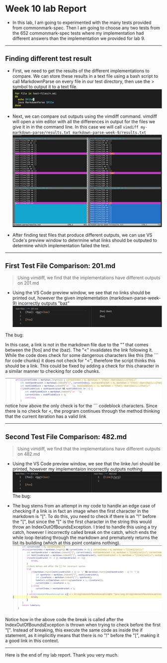 # Week 10 lab Report

- In this lab, I am going to experimented with the many tests provided from commonmark-spec. Then I am going to choose any two tests from the 652 commonmark-spec tests where my implementation had different answers than the implementation we provided for lab 9. 

---
## Finding different test result
-  First, we need to get the results of the different implementations to compare. We can store these results in a text file using a bash script to call MarkdownParse on every file in our test directory, then use the > symbol to output it to a text file.
![Image](script.jpg)

- Next, we can compare out outputs using the vimdiff command. vimdiff will open a vim editor with all the differences in output for the files we give it in in the command line. In this case we will call `vimdiff my-markdown-parse/results.txt markdown-parse-week-9/results.txt`
![Image](Compare.jpg)

- After finding test files that produce different outputs, we can use VS Code's preview window to determine what links should be outputed to determine which implementation failed the test.
___
## First Test File Comparison: 201.md
> Using vimdiff, we find that the implementations have different outputs on 201.md
- Using the VS Code preview window, we see that no links should be printed out, however the given implementation (markdown-parse-week-9) incorrectly outputs "baz"
![Image](201.jpg)

The bug:

In this case, a link is not in the markdown file due to the "<bar>" that comes between the [foo] and the (baz). The "<" invalidates the link following it. While the code does check for some dangerous characters like this (the ``` for code chunks) it does not check for "<", therefore the script thinks this should be a link. This could be fixed by adding a check for this character in a similar manner to checking for code chunks.

![Image](code201.jpg)
notice how above the only check is for the ``` codeblock characters. Since there is no check for <, the program continues through the method thinking that the current iteration has a valid link

___
## Second Test File Comparison: 482.md
> Using vimdiff, we find that the implementations have different outputs on 482.md
- Using the VS Code preview window, we see that the linke /uri should be printed, however my implementaion incorrectly outputs nothing
![Image](482.jpg)
The bug:

- The bug stems from an attempt in my code to handle an edge case of checking if a link is in fact an image when the first character in the markdown is "[". To do this, you need to check if there is an "!" before the "[", but since the "[" is the first character in the string this would throw an IndexOutOfBoundsException. I tried to handle this using a try catch, however I incorrectly called break on the catch, which ends the while loop iterating through the markdown and prematurely returns the list its building (which at this point contains nothing).
![Image](code482.jpg)

Notice how in the above code the break is called after the IndexOutOfBoundsException is thrown when trying to check before the first "[". Instead of breaking, this execute the same code as inside the if statement, as it implicitly means that there is no "!" before the "[", making it a good link in this context.

___

Here is the end of my lab report. Thank you very much.


